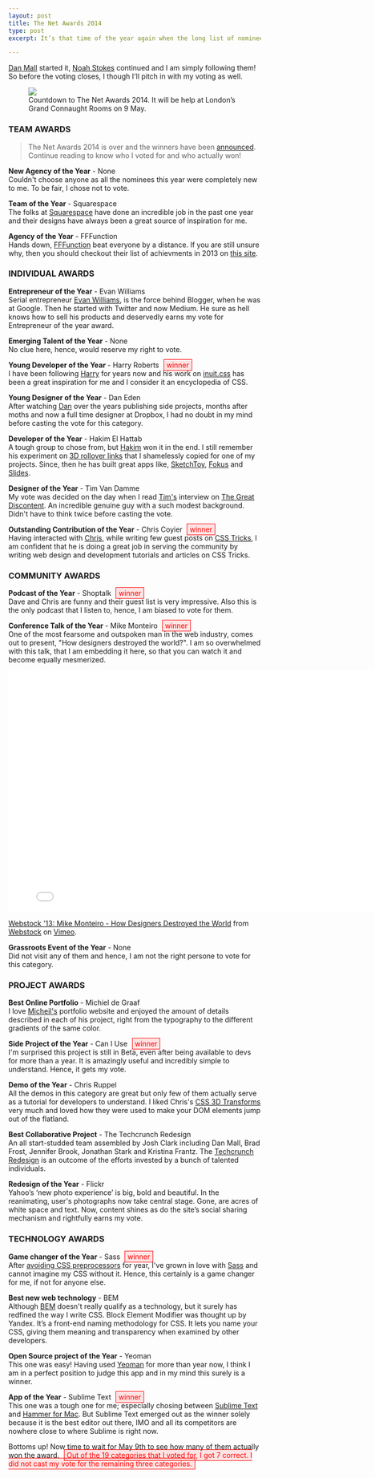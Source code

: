 ```yaml
---
layout: post
title: The Net Awards 2014
type: post
excerpt: It’s that time of the year again when the long list of nominees is declared for the Net Awards 2014. Read on to know who am I voting this summer for Net Awards 2014.

---
```


[Dan Mall](http://danielmall.com/articles/net-awards-2014/) started it, [Noah Stokes](http://esbueno.noahstokes.com/post/76558190472/how-im-voting-for-the-net-awards) continued and I am simply following them! So before the voting closes, I though I'll pitch in with my voting as well.

<figure>
    <img src="http://res.cloudinary.com/dw9fem4ki/image/upload/v1392485884/https_tinypng_com_web_output_q8o7q54cin800s69_png_the-net-awards-2014_dkm4aw.png">
    <figcaption>Countdown to The Net Awards 2014. It will be help at London’s Grand Connaught Rooms on 9 May.</figcaption>
</figure>

### TEAM AWARDS
> The Net Awards 2014 is over and the winners have been [announced](https://thenetawards.com/). Continue reading to know who I voted for and who actually won!
  
**New Agency of the Year** - None  
Couldn't choose anyone as all the nominees this year were completely new to me. To be fair, I chose not to vote.

**Team of the Year** - Squarespace  
The folks at [Squarespace](http://www.squarespace.com/) have done an incredible job in the past one year and their designs have always been a great source of inspiration for me.

**Agency of the Year** - FFFunction  
Hands down, [FFFunction](http://fffunction.co/) beat everyone by a distance. If you are still unsure why, then you should checkout their list of achievments in 2013 on [this site](http://year.fffunction.co/).

### INDIVIDUAL AWARDS  
<p></p>

**Entrepreneur of the Year** - Evan Williams  
Serial entrepreneur [Evan Williams](https://medium.com/@ev), is the force behind Blogger, when he was at Google. Then he started with Twitter and now Medium. He sure as hell knows how to sell his products and deservedly earns my vote for Entrepreneur of the year award.

**Emerging Talent of the Year** - None  
No clue here, hence, would reserve my right to vote.

**Young Developer of the Year** - Harry Roberts <span style="color:red;background:rgba(255,0,0,.1);border:1px solid red;padding:2px 5px;margin:0 5px">winner</span>  
I have been following [Harry](http://csswizardry.com/) for years now and his work on [inuit.css](http://inuitcss.com/) has been a great inspiration for me and I consider it an encyclopedia of CSS.

**Young Designer of the Year** - Dan Eden  
After watching [Dan](http://daneden.me/) over the years publishing side projects, months after moths and now a full time designer at Dropbox, I had no doubt in my mind before casting the vote for this category.

**Developer of the Year** - Hakim El Hattab  
A tough group to chose from, but [Hakim](http://hakim.se/) won it in the end. I still remember his experiment on [3D rollover links](http://jsfiddle.net/hakim/Ht6Ym/) that I shamelessly copied for one of my projects. Since, then he has built great apps like, [SketchToy](http://sketchtoy.com/), [Fokus](http://lab.hakim.se/fokus/) and [Slides](http://slid.es/).

**Designer of the Year** - Tim Van Damme  
My vote was decided on the day when I read [Tim's](http://maxvoltar.com/) interview on [The Great Discontent](http://thegreatdiscontent.com/tim-van-damme). An incredible genuine guy with a such modest background. Didn't have to think twice before casting the vote.

**Outstanding Contribution of the Year** - Chris Coyier <span style="color:red;background:rgba(255,0,0,.1);border:1px solid red;padding:2px 5px;margin:0 5px">winner</span>    
Having interacted with [Chris](http://chriscoyier.net/), while writing few guest posts on [CSS Tricks](http://css-tricks.com/), I am confident that he is doing a great job in serving the community by writing web design and development tutorials and articles on CSS Tricks.

### COMMUNITY AWARDS
<p></p>

**Podcast of the Year** - Shoptalk <span style="color:red;background:rgba(255,0,0,.1);border:1px solid red;padding:2px 5px;margin:0 5px">winner</span>    
Dave and Chris are funny and their guest list is very impressive. Also this is the only podcast that I listen to, hence, I am biased to vote for them.

**Conference Talk of the Year** - Mike Monteiro <span style="color:red;background:rgba(255,0,0,.1);border:1px solid red;padding:2px 5px;margin:0 5px">winner</span>    
One of the most fearsome and outspoken man in the web industry, comes out to present, "How designers destroyed the world?". I am so overwhelmed with this talk, that I am embedding it here, so that you can watch it and become equally mesmerized.

<!-- FitMyVideo -->
<div class="Flexible-container">
    <iframe src="//player.vimeo.com/video/68470326?color=a05" width="800" height="481" frameborder="0" webkitallowfullscreen mozallowfullscreen allowfullscreen></iframe>
    <figcaption><p><a href="http://vimeo.com/68470326">Webstock '13: Mike Monteiro - How Designers Destroyed the World</a> from <a href="http://vimeo.com/webstock">Webstock</a> on <a href="https://vimeo.com">Vimeo</a>.</p></figcaption>
</div>

**Grassroots Event of the Year** - None  
Did not visit any of them and hence, I am not the right persone to vote for this category.

### PROJECT AWARDS
<p></p>

**Best Online Portfolio** - Michiel de Graaf  
I love [Micheil's](http://michieldegraaf.com/) portfolio website and enjoyed the amount of details described in each of his project, right from the typography to the different gradients of the same color.

**Side Project of the Year** - Can I Use <span style="color:red;background:rgba(255,0,0,.1);border:1px solid red;padding:2px 5px;margin:0 5px">winner</span>    
I'm surprised this project is still in Beta, even after being available to devs for more than a year. It is amazingly useful and incredibly simple to understand. Hence, it gets my vote.

**Demo of the Year** - Chris Ruppel  
All the demos in this category are great but only few of them actually serve as a tutorial for developers to understand. I liked Chris's [CSS 3D Transforms](http://rupl.github.io/unfold/) very much and loved how they were used to make your DOM elements jump out of the flatland.

**Best Collaborative Project** - The Techcrunch Redesign  
An all start-studded team assembled by Josh Clark including Dan Mall, Brad Frost, Jennifer Brook, Jonathan Stark and Kristina Frantz. The [Techcrunch Redesign](http://danielmall.com/articles/techcrunch-responsive-redesign/) is an outcome of the efforts invested by a bunch of talented individuals. 

**Redesign of the Year** - Flickr  
Yahoo’s ‘new photo experience’ is big, bold and beautiful. In the reanimating, user's photographs now take central stage. Gone, are acres of white space and text. Now, content shines as do the site’s social sharing mechanism and rightfully earns my vote.

### TECHNOLOGY AWARDS
<p></p>

**Game changer of the Year** - Sass <span style="color:red;background:rgba(255,0,0,.1);border:1px solid red;padding:2px 5px;margin:0 5px">winner</span>    
After [avoiding CSS preprocessors](http://pankajparashar.com/posts/why-do-i-hate-css-preprocessors/) for year, I've grown in love with [Sass](http://sass-lang.com/) and cannot imagine my CSS without it. Hence, this certainly is a game changer for me, if not for anyone else.

**Best new web technology** - BEM  
Although [BEM](http://bem.info/) doesn't really qualify as a technology, but it surely has redfined the way I write CSS. Block Element Modifier was thought up by Yandex. It’s a front-end naming methodology for CSS. It lets you name your CSS, giving them meaning and transparency when examined by other developers.

**Open Source project of the Year** - Yeoman  
This one was easy! Having used [Yeoman](http://yeoman.io/) for more than year now, I think I am in a perfect position to judge this app and in my mind this surely is a winner.

**App of the Year** - Sublime Text <span style="color:red;background:rgba(255,0,0,.1);border:1px solid red;padding:2px 5px;margin:0 5px">winner</span>    
This one was a tough one for me; especially chosing between [Sublime Text](http://www.sublimetext.com/) and [Hammer for Mac](http://hammerformac.com/). But Sublime Text emerged out as the winner solely because it is the best editor out there, IMO and all its competitors are nowhere close to where Sublime is right now.

Bottoms up! Now time to wait for May 9th to see how many of them actually won the award.  <span style="color:red;background:rgba(255,0,0,.1);border:1px solid red;padding:2px 5px;margin:0 5px">Out of the 19 categories that I voted for, I got 7 correct. I did not cast my vote for the remaining three categories.</span>  
